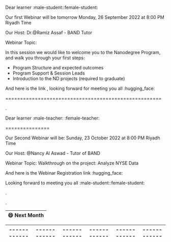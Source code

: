 

Dear learner :male-student::female-student:



Our first Webinar will be tomorrow Monday, 26 September 2022 at 8:00 PM Riyadh Time


Our Host: Dr.@Ramiz Assaf - BAND Tutor


Webinar Topic:

 In this session we would like to welcome you to the Nanodegree Program, and walk you through your first steps:

- Program Structure and expected outcomes
- Program Support & Session Leads
- Introduction to the ND projects (required to graduate)

And here is the link , looking forward for meeting you all :hugging_face:



=====================================================

.

Dear learner :male-teacher: :female-teacher:


===============


Our Second Webinar will be: Sunday, 23 October 2022 at 8:00 PM Riyadh Time


Our Host:   @Nancy Al Aswad - Tutor of BAND


Webinar Topic: Walkthrough on the project: Analyze NYSE Data


And here is the Webinar Registration link  :hugging_face:


Looking forward to meeting you all :male-student::female-student:

.

.

| **😄  Next Month**|
 | ------------ |
 
| ------------ | ------------ | ------------ |------------ | ------------ | ------------ |
| ------------ | ------------ | ------------ |------------ | ------------ | ------------ |

